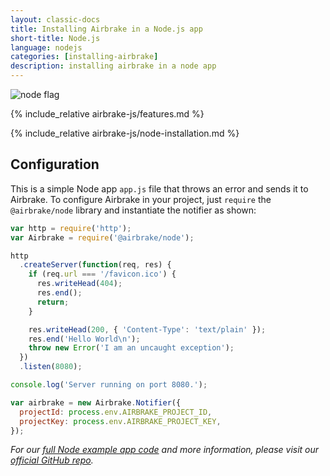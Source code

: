 ```yaml
---
layout: classic-docs
title: Installing Airbrake in a Node.js app
short-title: Node.js
language: nodejs
categories: [installing-airbrake]
description: installing airbrake in a node app
---
```

![node flag](/docs/assets/img/docs/node_flag.jpeg)

{% include_relative airbrake-js/features.md %}

{% include_relative airbrake-js/node-installation.md %}

## Configuration

This is a simple Node app `app.js` file that throws an error and sends it to Airbrake. To configure Airbrake in your project, just `require` the `@airbrake/node` library and instantiate the notifier as shown:

```js
var http = require('http');
var Airbrake = require('@airbrake/node');

http
  .createServer(function(req, res) {
    if (req.url === '/favicon.ico') {
      res.writeHead(404);
      res.end();
      return;
    }

    res.writeHead(200, { 'Content-Type': 'text/plain' });
    res.end('Hello World\n');
    throw new Error('I am an uncaught exception');
  })
  .listen(8080);

console.log('Server running on port 8080.');

var airbrake = new Airbrake.Notifier({
  projectId: process.env.AIRBRAKE_PROJECT_ID,
  projectKey: process.env.AIRBRAKE_PROJECT_KEY,
});
```

*For our [full Node example app code](https://github.com/airbrake/airbrake-js/tree/master/packages/node/examples) and more information, please visit our [official GitHub repo](https://github.com/airbrake/airbrake-js/tree/master/packages/node).*
